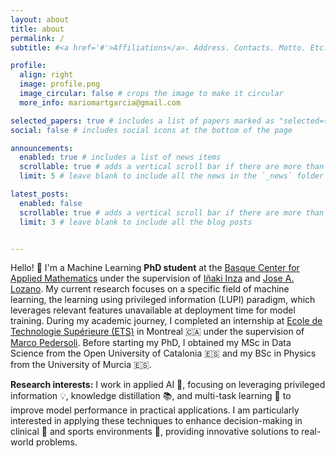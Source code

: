 ```yaml
---
layout: about
title: about
permalink: /
subtitle: #<a href='#'>Affiliations</a>. Address. Contacts. Motto. Etc.

profile:
  align: right
  image: profile.png
  image_circular: false # crops the image to make it circular
  more_info: mariomartgarcia@gmail.com

selected_papers: true # includes a list of papers marked as "selected={true}"
social: false # includes social icons at the bottom of the page

announcements:
  enabled: true # includes a list of news items
  scrollable: true # adds a vertical scroll bar if there are more than 3 news items
  limit: 5 # leave blank to include all the news in the `_news` folder

latest_posts:
  enabled: false
  scrollable: true # adds a vertical scroll bar if there are more than 3 new posts items
  limit: 3 # leave blank to include all the blog posts


---
```



Hello! 👋 I'm a Machine Learning **PhD student** at the [Basque Center for Applied Mathematics](https://www.bcamath.org/es) under the supervision of [Iñaki Inza](http://www.sc.ehu.es/ccwbayes/members/inaki.htm) and [Jose A. Lozano](https://scholar.google.com/citations?user=lhzoWpwAAAAJ&hl=es). My current research focuses on a specific field of machine learning, the learning using privileged information (LUPI) paradigm, which leverages relevant features unavailable at deployment time for model training. During my academic journey, I completed an internship at [Ecole de Technologie Supérieure (ETS)](https://www.etsmtl.ca/) in Montreal 🇨🇦 under the supervision of [Marco Pedersoli](https://profs.etsmtl.ca/mpedersoli/). Before starting my PhD, I obtained my MSc in Data Science from the Open University of Catalonia 🇪🇸 and my BSc in Physics from the University of Murcia 🇪🇸.

**Research interests:** I work in applied AI 🤖, focusing on leveraging privileged information 💡, knowledge distillation 📚, and multi-task learning 🔄 to improve model performance in practical applications. I am particularly interested in applying these techniques to enhance decision-making in clinical 🏥 and sports environments 🏅, providing innovative solutions to real-world problems.
